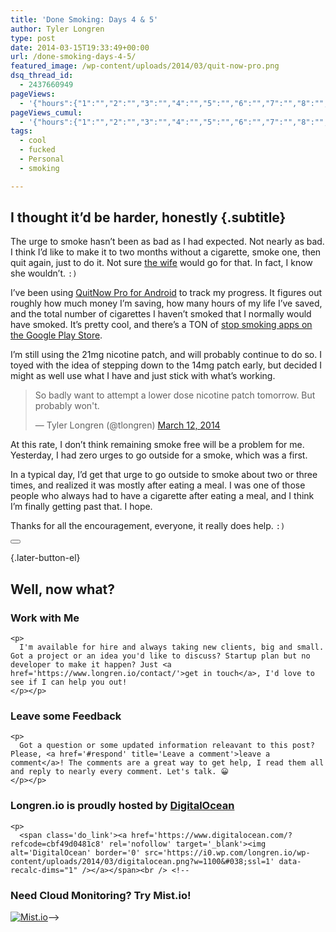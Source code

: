 ```yaml
---
title: 'Done Smoking: Days 4 & 5'
author: Tyler Longren
type: post
date: 2014-03-15T19:33:49+00:00
url: /done-smoking-days-4-5/
featured_image: /wp-content/uploads/2014/03/quit-now-pro.png
dsq_thread_id:
  - 2437660949
pageViews:
  - '{"hours":{"1":"","2":"","3":"","4":"","5":"","6":"","7":"","8":"","9":"","10":"","11":"","12":"","13":"","14":"","15":"","16":"","17":"","18":"","19":"","20":"","21":"","22":"","23":"","24":"","25":"","26":"","27":"","28":"","29":"","30":"","31":"","32":"","33":"","34":"","35":"","36":"","37":"","38":"","39":"","40":"","41":"","42":"","43":"","44":"","45":"","46":"","47":""},"days":{"2":"","3":"","4":"","5":"","6":"","7":"","8":"","9":"","10":"","11":"","12":"","13":"","14":""},"weeks":{"3":"","4":"","5":"","6":"","7":"","8":"","9":"","10":"","11":"","12":""},"months":{"4":"","5":"","6":"","7":"","8":"","9":"","10":"","11":"","12":"","13":"","14":"","15":"","16":"","17":"","18":"","19":"","20":"","21":"","22":"","23":"","24":""}}'
pageViews_cumul:
  - '{"hours":{"1":"","2":"","3":"","4":"","5":"","6":"","7":"","8":"","9":"","10":"","11":"","12":"","13":"","14":"","15":"","16":"","17":"","18":"","19":"","20":"","21":"","22":"","23":"","24":"","25":"","26":"","27":"","28":"","29":"","30":"","31":"","32":"","33":"","34":"","35":"","36":"","37":"","38":"","39":"","40":"","41":"","42":"","43":"","44":"","45":"","46":"","47":""},"days":{"2":"","3":"","4":"","5":"","6":"","7":"","8":"","9":"","10":"","11":"","12":"","13":"","14":""},"weeks":{"3":"","4":"","5":"","6":"","7":"","8":"","9":"","10":"","11":"","12":""},"months":{"4":"","5":"","6":"","7":"","8":"","9":"","10":"","11":"","12":"","13":"","14":"","15":"","16":"","17":"","18":"","19":"","20":"","21":"","22":"","23":"","24":""}}'
tags:
  - cool
  - fucked
  - Personal
  - smoking

---
```

## I thought it&#8217;d be harder, honestly {.subtitle}

The urge to smoke hasn&#8217;t been as bad as I had expected. Not nearly as bad. I think I&#8217;d like to make it to two months without a cigarette, smoke one, then quit again, just to do it. Not sure [the wife][1] would go for that. In fact, I know she wouldn&#8217;t. `:)`

I&#8217;ve been using [QuitNow Pro for Android][2] to track my progress. It figures out roughly how much money I&#8217;m saving, how many hours of my life I&#8217;ve saved, and the total number of cigarettes I haven&#8217;t smoked that I normally would have smoked. It&#8217;s pretty cool, and there&#8217;s a TON of [stop smoking apps on the Google Play Store][3].

I&#8217;m still using the 21mg nicotine patch, and will probably continue to do so. I toyed with the idea of stepping down to the 14mg patch early, but decided I might as well use what I have and just stick with what&#8217;s working.

<blockquote class="twitter-tweet" data-width="550" data-dnt="true">
  <p lang="en" dir="ltr">
    So badly want to attempt a lower dose nicotine patch tomorrow. But probably won't.
  </p>
  
  <p>
    &mdash; Tyler Longren (@tlongren) <a href="https://twitter.com/tlongren/status/443601513257005056?ref_src=twsrc%5Etfw">March 12, 2014</a>
  </p>
</blockquote>



At this rate, I don&#8217;t think remaining smoke free will be a problem for me. Yesterday, I had zero urges to go outside for a smoke, which was a first.

In a typical day, I&#8217;d get that urge to go outside to smoke about two or three times, and realized it was mostly after eating a meal. I was one of those people who always had to have a cigarette after eating a meal, and I think I&#8217;m finally getting past that. I hope.

Thanks for all the encouragement, everyone, it really does help. `:)` 

<div class="wpulike wpulike-default " >
  <div class="wp_ulike_general_class wp_ulike_is_not_liked">
    <button type="button"
					aria-label="Like Button"
					data-ulike-id="6124"
					data-ulike-nonce="44423054a0"
					data-ulike-type="likeThis"
					data-ulike-template="wpulike-default"
					data-ulike-display-likers="0"
					data-ulike-disable-pophover="0"
					class="wp_ulike_btn wp_ulike_put_image wp_likethis_6124"></button><span class="count-box"></span>
  </div>
</div>

[][4]{.later-button-el}

<div class='what-next'>
  <h2>
    Well, now what?
  </h2>
  
  <div class='hire'>
    <h3>
      Work with Me
    </h3>
    
    <p>
      I'm available for hire and always taking new clients, big and small. Got a project or an idea you'd like to discuss? Startup plan but no developer to make it happen? Just <a href='https://www.longren.io/contact/'>get in touch</a>, I'd love to see if I can help you out!
    </p></p>
  </div>
  
  <div class='hire'>
    <h3>
      Leave some Feedback
    </h3>
    
    <p>
      Got a question or some updated information releavant to this post? Please, <a href='#respond' title='Leave a comment'>leave a comment</a>! The comments are a great way to get help, I read them all and reply to nearly every comment. Let's talk. 😀
    </p></p>
  </div>
  
  <div class='now-what-bottom-ad'>
    <h3>
      Longren.io is proudly hosted by <a href='https://www.digitalocean.com/?refcode=cbf49d0481c8'>DigitalOcean</a>
    </h3>
    
    <p>
      <span class='do_link'><a href='https://www.digitalocean.com/?refcode=cbf49d0481c8' rel='nofollow' target='_blank'><img alt='DigitalOcean' border='0' src='https://i0.wp.com/longren.io/wp-content/uploads/2014/03/digitalocean.png?w=1100&#038;ssl=1' data-recalc-dims="1" /></a></span><br /> <!--

<h3>Need Cloud Monitoring? Try Mist.io!</h3>

<span class='do_link'><a href='http://mist.io/?ref=tyler' rel='nofollow' target='_blank'><img alt='Mist.io' border='0' src='https://i0.wp.com/longren.io/wp-content/uploads/2014/04/mistio.jpg?w=1100&#038;ssl=1' data-recalc-dims="1"></a></span>--></div> </div>

 [1]: https://plus.google.com/115000923282326904622/posts
 [2]: https://play.google.com/store/apps/details?id=net.eagin.software.android.dejaloYa
 [3]: https://play.google.com/store/search?q=stop%20smoking&c=apps
 [4]: #